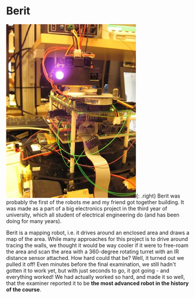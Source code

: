 # Berit
![Berit](berit.jpg){: .right}
Berit was probably the first of the robots me and my friend got together building.
It was made as a part of a big electronics project in the third year of university, which all student
of electrical engineering do (and has been doing for many years).

Berit is a mapping robot, i.e. it drives around an enclosed area and draws a map of the area.
While many approaches for this project is to drive around tracing the walls, we thought
it would be way cooler if it were to free-roam the area and scan the area 
with a 360-degree rotating turret with an IR distance sensor attached.
How hard could that be? Well, it turned out we pulled it off!
Even minutes before the final examination, we still hadn't gotten it to work yet, but
with just seconds to go, it got going - and everything worked!
We had actually worked so hard, and made it so well, that the examiner reported it to be
**the most advanced robot in the history of the course**. 
